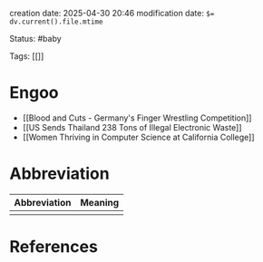 creation date: 2025-04-30 20:46
modification date: `$= dv.current().file.mtime`

Status: #baby 

Tags: [[]]

# Engoo

- [[Blood and Cuts - Germany's Finger Wrestling Competition]]
- [[US Sends Thailand 238 Tons of Illegal Electronic Waste]]
- [[Women Thriving in Computer Science at California College]]










# Abbreviation

| Abbreviation | Meaning |
| ------------ | ------- |
|              |         |


# References